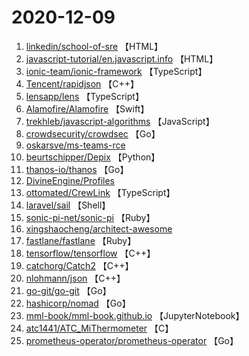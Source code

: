 # 2020-12-09

1. [linkedin/school-of-sre](https://github.com/linkedin/school-of-sre) 【HTML】
2. [javascript-tutorial/en.javascript.info](https://github.com/javascript-tutorial/en.javascript.info) 【HTML】
3. [ionic-team/ionic-framework](https://github.com/ionic-team/ionic-framework) 【TypeScript】
4. [Tencent/rapidjson](https://github.com/Tencent/rapidjson) 【C++】
5. [lensapp/lens](https://github.com/lensapp/lens) 【TypeScript】
6. [Alamofire/Alamofire](https://github.com/Alamofire/Alamofire) 【Swift】
7. [trekhleb/javascript-algorithms](https://github.com/trekhleb/javascript-algorithms) 【JavaScript】
8. [crowdsecurity/crowdsec](https://github.com/crowdsecurity/crowdsec) 【Go】
9. [oskarsve/ms-teams-rce](https://github.com/oskarsve/ms-teams-rce) 
10. [beurtschipper/Depix](https://github.com/beurtschipper/Depix) 【Python】
11. [thanos-io/thanos](https://github.com/thanos-io/thanos) 【Go】
12. [DivineEngine/Profiles](https://github.com/DivineEngine/Profiles) 
13. [ottomated/CrewLink](https://github.com/ottomated/CrewLink) 【TypeScript】
14. [laravel/sail](https://github.com/laravel/sail) 【Shell】
15. [sonic-pi-net/sonic-pi](https://github.com/sonic-pi-net/sonic-pi) 【Ruby】
16. [xingshaocheng/architect-awesome](https://github.com/xingshaocheng/architect-awesome) 
17. [fastlane/fastlane](https://github.com/fastlane/fastlane) 【Ruby】
18. [tensorflow/tensorflow](https://github.com/tensorflow/tensorflow) 【C++】
19. [catchorg/Catch2](https://github.com/catchorg/Catch2) 【C++】
20. [nlohmann/json](https://github.com/nlohmann/json) 【C++】
21. [go-git/go-git](https://github.com/go-git/go-git) 【Go】
22. [hashicorp/nomad](https://github.com/hashicorp/nomad) 【Go】
23. [mml-book/mml-book.github.io](https://github.com/mml-book/mml-book.github.io) 【JupyterNotebook】
24. [atc1441/ATC_MiThermometer](https://github.com/atc1441/ATC_MiThermometer) 【C】
25. [prometheus-operator/prometheus-operator](https://github.com/prometheus-operator/prometheus-operator) 【Go】
